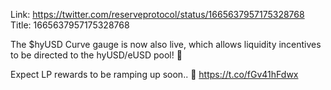 Link:  https://twitter.com/reserveprotocol/status/1665637957175328768
Title: 1665637957175328768

The $hyUSD Curve gauge is now also live, which allows liquidity incentives to be directed to the hyUSD/eUSD pool! 🙌

Expect LP rewards to be ramping up soon.. 👀 https://t.co/fGv41hFdwx